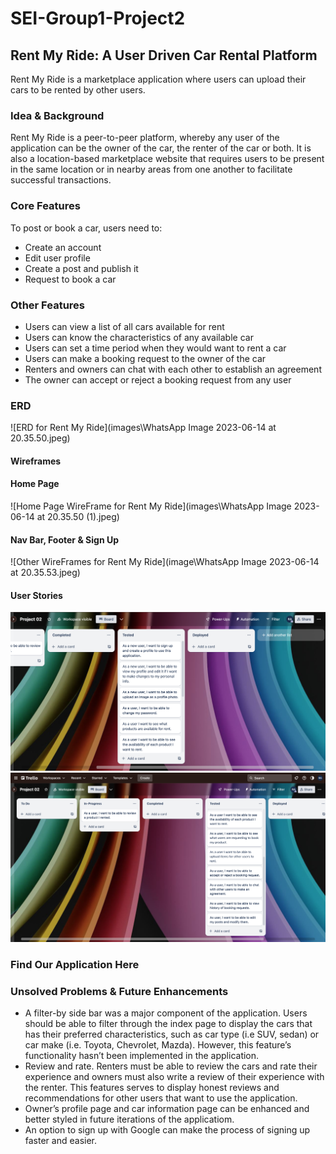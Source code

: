 # **SEI-Group1-Project2**
## **Rent My Ride: A User Driven Car Rental Platform**
Rent My Ride is a marketplace application where users can upload their cars to be rented by other users.
### **Idea & Background**
Rent My Ride is a peer-to-peer platform, whereby any user of the application can be the owner of the car, the renter of the car or both. It is also a location-based marketplace website that requires users to be present in the same location or in nearby areas from one another to facilitate successful transactions.
### **Core Features**
To post or book a car, users need to:
* Create an account
* Edit user profile
* Create a post and publish it
* Request to book a car
### **Other Features**
* Users can view a list of all cars available for rent
* Users can know the characteristics of any available car
* Users can set a time period when they would want to rent a car
* Users can make a booking request to the owner of the car
* Renters and owners can chat with each other to establish an agreement
* The owner can accept or reject a booking request from any user
### ERD
![ERD for Rent My Ride](images\WhatsApp Image 2023-06-14 at 20.35.50.jpeg)
#### **Wireframes**
#### Home Page
![Home Page WireFrame for Rent My Ride](images\WhatsApp Image 2023-06-14 at 20.35.50 (1).jpeg)
#### Nav Bar, Footer & Sign Up
![Other WireFrames for Rent My Ride](image\WhatsApp Image 2023-06-14 at 20.35.53.jpeg)
#### **User Stories**
![User Stories Rent My Ride](images/Screen%20Shot%202023-06-14%20at%204.46.56%20PM.png)
![User Stories Rent My Ride](images/Screen%20Shot%202023-06-14%20at%204.53.10%20PM.png)
### **Find Our Application Here**
<!-- link to deployed -->
### **Unsolved Problems & Future Enhancements**
* A filter-by side bar was a major component of the application. Users should be able to filter through the index page to display the cars that has their preferred characteristics, such as car type (i.e SUV, sedan) or car make (i.e. Toyota, Chevrolet, Mazda). However, this feature’s functionality hasn’t been implemented in the application.
* Review and rate. Renters must be able to review the cars and rate their experience and owners must also write a review of their experience with the renter. This features serves to display honest reviews and recommendations for other users that want to use the application.
* Owner’s profile page and car information page can be enhanced and better styled in future iterations of the applicatiom.
* An option to sign up with Google can make the process of signing up faster and easier.
